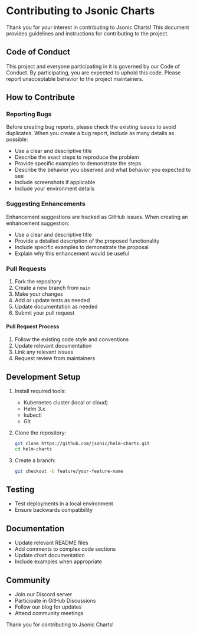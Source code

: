 # Contributing to Jsonic Charts

Thank you for your interest in contributing to Jsonic Charts! This document provides guidelines and instructions for
contributing to the project.

## Code of Conduct

This project and everyone participating in it is governed by our Code of Conduct. By participating, you are expected to
uphold this code. Please report unacceptable behavior to the project maintainers.

## How to Contribute

### Reporting Bugs

Before creating bug reports, please check the existing issues to avoid duplicates. When you create a bug report, include
as many details as possible:

- Use a clear and descriptive title
- Describe the exact steps to reproduce the problem
- Provide specific examples to demonstrate the steps
- Describe the behavior you observed and what behavior you expected to see
- Include screenshots if applicable
- Include your environment details

### Suggesting Enhancements

Enhancement suggestions are tracked as GitHub issues. When creating an enhancement suggestion:

- Use a clear and descriptive title
- Provide a detailed description of the proposed functionality
- Include specific examples to demonstrate the proposal
- Explain why this enhancement would be useful

### Pull Requests

1. Fork the repository
2. Create a new branch from `main`
3. Make your changes
4. Add or update tests as needed
5. Update documentation as needed
6. Submit your pull request

#### Pull Request Process

1. Follow the existing code style and conventions
2. Update relevant documentation
3. Link any relevant issues
4. Request review from maintainers

## Development Setup

1. Install required tools:

   - Kubernetes cluster (local or cloud)
   - Helm 3.x
   - kubectl
   - Git

2. Clone the repository:

   ```bash
   git clone https://github.com/jsonic/helm-charts.git
   cd helm-charts
   ```

3. Create a branch:

   ```bash
   git checkout -b feature/your-feature-name
   ```

## Testing

- Test deployments in a local environment
- Ensure backwards compatibility

## Documentation

- Update relevant README files
- Add comments to complex code sections
- Update chart documentation
- Include examples when appropriate

## Community

- Join our Discord server
- Participate in GitHub Discussions
- Follow our blog for updates
- Attend community meetings

Thank you for contributing to Jsonic Charts!
